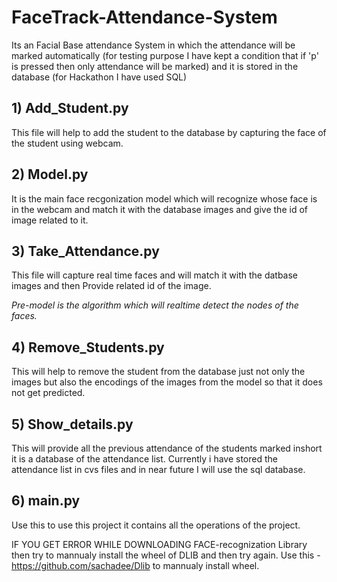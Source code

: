 # FaceTrack-Attendance-System
Its an Facial Base attendance System in which the attendance will be marked automatically (for testing purpose I have kept a condition that if 'p' is pressed then only attendance will be marked) and it is stored in the database (for Hackathon I have used SQL)

## 1) Add_Student.py 
This file will help to add the student to the database by capturing the face of the student using webcam.
## 2) Model.py 
It is the main face recgonization model which will recognize whose face is in the webcam and match it with the database images and give the id of image related to it.
## 3) Take_Attendance.py 
This file will capture real time faces and will match it with the datbase images and then Provide related id of the image.

_Pre-model is the algorithm which will realtime detect the nodes of the faces._

## 4) Remove_Students.py
This will help to remove the student from the database just not only the images but also the encodings of the images from the model so that it does not get predicted.

## 5) Show_details.py
This will provide all the previous attendance of the students marked inshort it is a database of the attendance list. Currently i have stored the attendance list in cvs files and in near future I will use the sql database.

## 6) main.py
Use this to use this project it contains all the operations of the project.

IF YOU GET ERROR WHILE DOWNLOADING FACE-recognization Library then try to mannualy install the wheel of DLIB and then try again.
Use this - https://github.com/sachadee/Dlib to mannualy install wheel.

